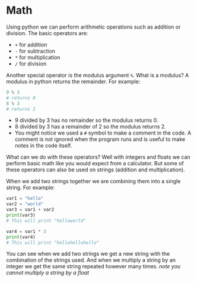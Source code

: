 # Math

Using python we can perform arithmetic operations such as addition or division. The basic operators are:

- `+` for addition
- `-` for subtraction
- `*` for multiplication
- `/` for division

Another special operator is the modulus argument `%`. What is a modulus? A modulus in python returns the remainder. For example:

```python
9 % 3
# returns 0
8 % 3
# returns 2
```

- 9 divided by 3 has no remainder so the modulus returns 0.
- 8 divided by 3 has a remainder of 2 so the modulus returns 2.
- You might notice we used a `#` symbol to make a comment in the code. A comment is not ignored when the program runs and is useful to make notes in the code itself.

What can we do with these operators? Well with integers and floats we can perform basic math like you would expect from a calculator. But some of these operators can also be used on strings (addition and multiplication).

When we add two strings together we are combining them into a single string. For example:

```python
var1 = "hello"
var2 = "world"
var3 = var1 + var2
print(var3)
# This will print "helloworld"

var4 = var1 * 3
print(var4)
# This will print "hellohellohello"
```

You can see when we add two strings we get a new string with the combination of the strings used. And when we multiply a string by an integer we get the same string repeated however many times. *note you cannot multiply a string by a float*
